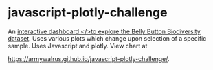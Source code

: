# javascript-plotly-challenge

An <a href="https://armywalrus.github.io/javascript-plotly-challenge/" target="_blank"> interactive dashboard </>to explore the <a href ="http://robdunnlab.com/projects/belly-button-biodiversity/">Belly Button Biodiversity dataset</a>.  Uses various plots which change upon selection of a specific sample. Uses Javascript and plotly. View chart at 

https://armywalrus.github.io/javascript-plotly-challenge/.

